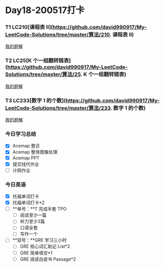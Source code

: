 # Day18-200517打卡

### T1 LC210[课程表 II](https://github.com/david990917/My-LeetCode-Solutions/tree/master/算法/210. 课程表 II)

[我的题解](https://github.com/david990917/My-LeetCode-Solutions/tree/master/%E7%AE%97%E6%B3%95/210.%20%E8%AF%BE%E7%A8%8B%E8%A1%A8%20II)

### T2 LC25[K 个一组翻转链表](https://github.com/david990917/My-LeetCode-Solutions/tree/master/算法/25. K 个一组翻转链表)

[我的题解](https://github.com/david990917/My-LeetCode-Solutions/tree/master/%E7%AE%97%E6%B3%95/25.%20K%20%E4%B8%AA%E4%B8%80%E7%BB%84%E7%BF%BB%E8%BD%AC%E9%93%BE%E8%A1%A8)

### T3 LC233[数字 1 的个数](https://github.com/david990917/My-LeetCode-Solutions/tree/master/算法/233. 数字 1 的个数)

[我的题解](https://github.com/david990917/My-LeetCode-Solutions/tree/master/%E7%AE%97%E6%B3%95/233.%20%E6%95%B0%E5%AD%97%201%20%E7%9A%84%E4%B8%AA%E6%95%B0)

### 今日学习总结

- [x] Acemap 整合
- [x] Acemap 整体图像处理
- [x] Acemap PPT
- [x] 提交线代作业
- [ ] 计网作业

### 今日英语

- [x] 托福单词打卡
- [x] 托福单词打卡*2
- [ ] **单号：**T 完成半套 TPO
  - [ ] 阅读至少一篇
  - [ ] 听力至少3篇
  - [ ] 口语全套
  - [ ] 写作一个
- [ ] **双号：**GRE 学习三小时
  - [ ] GRE 核心词汇助记 List*2
  - [ ] GRE 简单填空*1
  - [ ] GRE 阅读白皮书 Passage*2